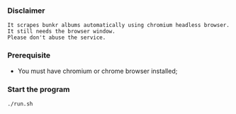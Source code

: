 ### Disclaimer
```
It scrapes bunkr albums automatically using chromium headless browser.
It still needs the browser window.
Please don't abuse the service.
```

### Prerequisite
- You must have chromium or chrome browser installed;
### Start the program
```
./run.sh
```
